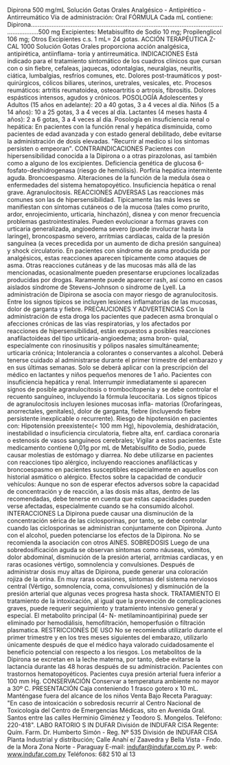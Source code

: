 Dipirona 500 mg/mL
Solución Gotas Orales 
Analgésico - Antipirético - Antirreumático
Vía de administración: Oral
FÓRMULA
Cada  mL  contiene:
Dipirona.................................................................................................................................500 mg
Excipientes:  Metabisulfito  de  Sodio  10  mg;  Propilenglicol  106  mg;  Otros  Excipientes  c.s.
1  mL=  24  gotas.
ACCIÓN  TERAPÉUTICA
Z-CAL  1000  Solución  Gotas  Orales  proporciona  acción  analgésica,  antipirética,  antiinflama-
toria  y  antirreumática.
INDICACIONES
Está indicado para el tratamiento sintomático de los cuadros clínicos que cursan con o sin fiebre, 
cefaleas, jaquecas, odontalgias, neuralgias, neurítis, ciática, lumbalgias, resfríos comunes, etc.
Dolores post-traumáticos y post-quirúrgicos, cólicos biliares, uterinos, uretrales, vesicales, etc.
Procesos  reumáticos:  artritis  reumatoidea,  osteoartritis  o  artrosis,  fibrositis.
Dolores  espásticos  intensos,  agudos  y  crónicos.
POSOLOGÍA
Adolescentes  y  Adultos  (15  años  en  adelante):  20  a  40  gotas,  3  a  4  veces  al  día.
Niños  (5  a  14  años):  10  a  25  gotas,  3  a  4  veces  al  día.
Lactantes  (4  meses  hasta  4  años):  2  a  6  gotas,  3  a  4  veces  al  día.
Posología  en  insuficiencia  renal  o  hepática:  En  pacientes  con  la  función  renal  y  hepática 
disminuida, como pacientes de edad avanzada y con estado general debilitado, debe evitarse 
la  administración  de  dosis  elevadas.
"Recurrir  al  medico  si  los  sintomas  persisten  o  empeoran".
CONTRAINDICACIONES
Pacientes  con  hipersensibilidad  conocida  a  la  Dipirona  o  a  otras  pirazolonas,  así  también 
como  a  alguno  de  los  excipientes.  Deficiencia  genética  de  glucosa  6-fosfato-deshidrogenasa 
(riesgo  de  hemólisis).  Porfiria  hepática  intermitente  aguda.  Broncoespasmo.  Alteraciones  de 
la  función  de  la  medula  ósea  o  enfermedades  del  sistema  hematopoyético.  Insuficiencia 
hepática  o  renal  grave.  Agranulocitosis.
REACCIONES  ADVERSAS
Las  reacciones  más  comunes  son  las  de  hipersensibilidad.  Típicamente  las  más  leves  se 
manifiestan con síntomas cutáneos o de la mucosa (tales como prurito, ardor, enrojecimiento, 
urticaria,  hinchazón),  disnea  y  con  menor  frecuencia  problemas  gastrointestinales.  Pueden 
evolucionar a formas graves con urticaria generalizada, angioedema severo (puede involucrar 
hasta  la  laringe),  broncospasmo  severo,  arritmias  cardíacas,  caída  de  la  presión  sanguínea 
(a  veces  precedida  por  un  aumento  de  dicha  presión  sanguínea)  y  shock  circulatorio.  En 
pacientes  con  síndrome  de  asma  producida  por  analgésicos,  estas  reacciones  aparecen 
típicamente  como  ataques  de  asma.  Otras  reacciones  cutáneas  y  de  las  mucosas  más  allá 
de  las  mencionadas,  ocasionalmente  pueden  presentarse  erupciones  localizadas  producidas 
por  drogas.  Raramente  puede  aparecer  rash,  así  como  en  casos  aislados  síndrome  de 
Stevens-Johnson  o  síndrome  de  Lyell.  La  administración  de  Dipirona  se  asocia  con  mayor 
riesgo  de  agranulocitosis.  Entre  los  signos  típicos  se  incluyen  lesiones  inflamatorias  de  las 
mucosas,  dolor  de  garganta  y  fiebre.
PRECAUCIONES  Y  ADVERTENCIAS
Con la administración de esta droga los pacientes que padecen asma bronquial o afecciones 
crónicas  de  las  vías  respiratorias,  y  los  afectados  por  reacciones  de  hipersensibilidad,  están 
expuestos  a  posibles  reacciones  anafilactoideas  del  tipo  urticaria-angioedema;  asma  bron-
quial,  especialmente  con  rinosinusitis  y  pólipos  nasales  simultáneamente;  urticaria  crónica; 
Intolerancia  a  colorantes  o  conservantes  a  alcohol.  Deberá  tenerse  cuidado  al  administrarse 
durante  el  primer  trimestre  del  embarazo  y  en  sus  últimas  semanas.  Solo  se  deberá  aplicar 
con  la  prescripción  del  médico  en  lactantes  y  niños  pequeños  menores  de  1  año.  Pacientes 
con  insuficiencia  hepática  y  renal.  Interrumpir  inmediatamente  si  aparecen  signos  de  posible 
agranulocitosis  o  trombocitopenia  y  se  debe  controlar  el  recuento  sanguíneo,  incluyendo  la 
fórmula  leucocitaria.  Los  signos  típicos  de  agranulocitosis  incluyen  lesiones  mucosas  infla-
matorias  (Orofaríngeas,  anorrectales,  genitales),  dolor  de  garganta,  fiebre  (incluyendo  fiebre 
persistente  inexplicable  o  recurrente).  Riesgo  de    hipotensión  en  pacientes  con:  Hipotensión 
preexistente(< 100 mm Hg), hipovolemia, deshidratación, inestabilidad o insuficiencia circulatoria, 
fiebre  alta,  enf.  cardiaca  coronaria  o  estenosis  de  vasos  sanguíneos  cerebrales;  Vigilar  a 
estos  pacientes.  Este  medicamento  contiene  0,01g  por  mL  de  Metabisulfito  de  Sodio,  puede 
causar  molestias  de  estómago  y  diarrea.  No  debe  utilizarse  en  pacientes  con  reacciones 
tipo alérgico, incluyendo reacciones anafilácticas y broncoespasmo en pacientes susceptibles 
especialmente  en  aquellos  con  historial  asmático  o  alérgico.
Efectos sobre la capacidad de conducir vehículos: Aunque no son de esperar efectos adversos 
sobre  la  capacidad  de  concentración  y  de  reacción,  a  las  dosis    más  altas,  dentro  de  las 
recomendadas,  debe  tenerse  en  cuenta  que  estas  capacidades  pueden  verse  afectadas, 
especialmente  cuando  se  ha  consumido  alcohol.
INTERACCIONES
La  Dipirona  puede  causar  una  disminución  de  la  concentración  sérica  de  las  ciclosporinas, 
por  tanto,  se  debe  controlar  cuando  las  ciclosporinas  se  administran  conjuntamente  con 
Dipirona.  Junto  con  el  alcohol,  pueden  potenciarse  los  efectos  de  la  Dipirona.  No  se 
recomienda  la  asociación  con  otros  AINES.
SOBREDOSIS
Luego  de  una  sobredosificación  aguda  se  observan  síntomas  como  náuseas,  vómitos,  dolor 
abdominal, disminución de la presión arterial, arritmias cardíacas, y en raras ocasiones vértigo, 
somnolencia  y  convulsiones.  Después  de  administrar  dosis  muy  altas  de  Dipirona,  puede 
generar  una  coloración  rojiza  de  la  orina.  En  muy  raras  ocasiones,  sintomas  del  sistema 
nerviosos  central  (Vértigo,  somnolencia,  coma,  convulsiones)  y  disminución  de  la  presión 
arterial  que  algunas  veces  progresa  hasta  shock.
TRATAMIENTO 
El tratamiento de la intoxicación, al igual que la prevención de complicaciones graves, puede 
requerir  seguimiento  y  tratamiento  intensivo  general  y  especial.  El  metabolito  principal  (4-
N-  metilaminoantipirina)  puede  ser  eliminado  por  hemodiálisis,  hemofiltración,  hemoperfusión 
o  filtración  plasmatica.
RESTRICCIONES  DE  USO
No  se  recomienda  utilizarlo  durante  el  primer  trimestre  y  en  los  tres  meses  siguientes  del 
embarazo, utilizarlo únicamente después de que el médico haya valorado cuidadosamente el 
beneficio  potencial  con  respecto  a  los  riesgos.  Los  metabolitos  de  la  Dipirona  se  excretan 
en  la  leche  materna,  por  tanto,  debe  evitarse  la  lactancia  durante  las  48  horas  después  de 
su administración. Pacientes con trastornos hematopoyéticos. Pacientes cuya presión arterial 
fuera  inferior  a  100  mm  Hg.
CONSERVACIÓN
Conservar  a  temperatura  ambiente  no  mayor  a  30º  C.
PRESENTACIÓN
Caja  conteniendo  1  frasco  gotero  x  10  mL.
Manténgase  fuera  del  alcance  de  los  niños
Venta  Bajo  Receta
Paraguay:
"En caso de intoxicación o sobredosis recurrir al Centro Nacional de Toxicología 
del Centro de Emergencias Médicas, sito en Avenida Gral. Santos entre las calles 
Herminio  Giménez  y  Teodoro  S.  Mongelos.  Teléfono:  220-418".
LABO RATORIO S 
IN DUFAR
División de  INDUFAR CISA
Regente: Quím. Farm.
Dr. Humberto Simón - Reg. Nº 535
División de INDUFAR CISA
Planta Industrial y distribución;
Calle Anahí e/ Zaavedra y 
Bella Vista - Fndo. de la Mora
Zona Norte - Paraguay
E-mail: indufar@indufar.com.py
P. web: www.indufar.com.py
Teléfonos: 682 510 al 13  